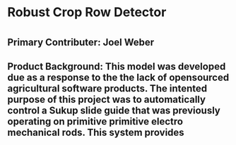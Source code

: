<h1>Robust Crop Row Detector<h1>

<h2>Primary Contributer: Joel Weber<h2>

Product Background: This model was developed due as a response to the the lack of opensourced agricultural software products. 
  The intented purpose of this project was to automatically control a Sukup slide guide that was previously operating on primitive primitive electro mechanical rods.
  This system provides 

